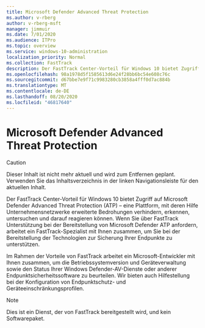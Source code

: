 ```yaml
---
title: Microsoft Defender Advanced Threat Protection
ms.author: v-rberg
author: v-rberg-msft
manager: jimmuir
ms.date: 7/01/2020
ms.audience: ITPro
ms.topic: overview
ms.service: windows-10-administration
localization_priority: Normal
ms.collection: FastTrack
description: Der FastTrack Center-Vorteil für Windows 10 bietet Zugriff auf Microsoft Defender Advanced Threat Protection (ATP) – ein neuer Dienst, mit dessen Hilfe Unternehmensnetzwerke erweiterte Bedrohungen verhindern, erkennen, untersuchen und darauf reagieren können.
ms.openlocfilehash: 98a1978d5f1585613d6e24f28bb6bc54e608c76c
ms.sourcegitcommit: d67bbe7e9f71c9983280cb3858a4fff0d7ac884b
ms.translationtype: MT
ms.contentlocale: de-DE
ms.lasthandoff: 08/20/2020
ms.locfileid: "46817640"
---
```

# <a name="microsoft-defender-advanced-threat-protection"></a>Microsoft Defender Advanced Threat Protection

> [!CAUTION]
> Dieser Inhalt ist nicht mehr aktuell und wird zum Entfernen geplant. Verwenden Sie das Inhaltsverzeichnis in der linken Navigationsleiste für den aktuellen Inhalt.

Der FastTrack Center-Vorteil für Windows 10 bietet Zugriff auf Microsoft Defender Advanced Threat Protection (ATP) – eine Plattform, mit deren Hilfe Unternehmensnetzwerke erweiterte Bedrohungen verhindern, erkennen, untersuchen und darauf reagieren können. Wenn Sie über FastTrack Unterstützung bei der Bereitstellung von Microsoft Defender ATP anfordern, arbeitet ein FastTrack-Spezialist mit Ihnen zusammen, um Sie bei der Bereitstellung der Technologien zur Sicherung Ihrer Endpunkte zu unterstützen.

Im Rahmen der Vorteile von FastTrack arbeitet ein Microsoft-Entwickler mit Ihnen zusammen, um die Betriebssystemversion und Geräteverwaltung sowie den Status Ihrer Windows Defender-AV-Dienste oder anderer Endpunktsicherheitssoftware zu beurteilen. Wir bieten auch Hilfestellung bei der Konfiguration von Endpunktschutz- und Geräteeinschränkungsprofilen.  

> [!NOTE]
> Dies ist ein Dienst, der von FastTrack bereitgestellt wird, und kein Softwarepaket. 

